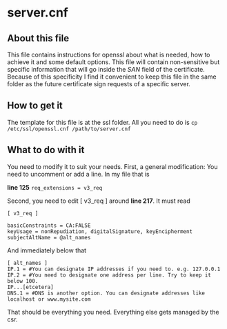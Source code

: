 # server.cnf
## About this file
This file contains instructions for openssl about what is needed, how to achieve it and some default options.
This file will contain non-sensitive but specific information that will go inside the *SAN* field of the certificate.
Because of this specificity I find it convenient to keep this file in the same folder as the future certificate sign requests of a specific server.

## How to get it
The template for this file is at the ssl folder. All you need to do is `cp /etc/ssl/openssl.cnf /path/to/server.cnf`

## What to do with it
You need to modify it to suit your needs.
First, a general modification: You need to uncomment or add a line. In my file that is

**line 125** `req_extensions = v3_req`

Second, you need to edit [ v3_req ] around **line 217**. It must read

```
[ v3_req ]

basicConstraints = CA:FALSE
keyUsage = nonRepudiation, digitalSignature, keyEncipherment
subjectAltName = @alt_names
```

And immediately below that

```
[ alt_names ]
IP.1 = #You can designate IP addresses if you need to. e.g. 127.0.0.1
IP.2 = #You need to designate one address per line. Try to keep it below 100.
IP...[etcetera]
DNS.1 = #DNS is another option. You can designate addresses like localhost or www.mysite.com
```
That should be everything you need. Everything else gets managed by the csr.

